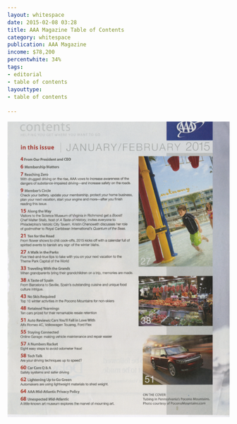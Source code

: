 ```yaml
---
layout: whitespace
date: 2015-02-08 03:28
title: AAA Magazine Table of Contents
category: whitespace 
publication: AAA Magazine
income: $78,200
percentwhite: 34%
tags: 
- editorial 
- table of contents
layouttype: 
- table of contents

---
```



         
<div class="imageContainer col-8"><img src="/img/editscans/AAA_TOC-1.png">
            
<div class="overlayContainer col-12">
<object type="image/svg+xml" data="/img/overlays/AAA_TOC_1-01.svg" class="trans"></object>
</div></div>